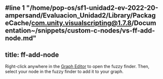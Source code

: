 #line 1 "/home/pop-os/sf1-unidad2-ev-2022-20-ampersand/Evaluacion_Unidad2/Library/PackageCache/com.unity.visualscripting@1.7.8/Documentation~/snippets/custom-c-nodes/vs-ff-add-node.md"
---
title: ff-add-node
---

Right-click anywhere in the [Graph Editor](../../vs-interface-overview.md#the-graph-editor) to open the fuzzy finder. Then, select your node in the fuzzy finder to add it to your graph. 